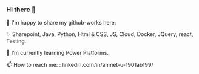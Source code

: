 ### Hi there 👋

🌱 I'm happy to share my github-works here:
  
   ✨ Sharepoint, Java, Python, Html & CSS, JS, Cloud, Docker, JQuery, react, Testing.

   🌱 I’m currently learning Power Platforms.

📫 How to reach me: : 
linkedin.com/in/ahmet-u-1901ab199/
<!--
**GitAhmet/GitAhmet** is a ✨ _special_ ✨ repository because its `README.md` (this file) appears on your GitHub profile.

Here are some ideas to get you started:

- 🔭 I’m currently working on ...
- 🌱 I’m currently learning ...
- 👯 I’m looking to collaborate on ...
- 🤔 I’m looking for help with ...
- 💬 Ask me about ...
- 📫 How to reach me: ...
- 😄 Pronouns: ...
- ⚡ Fun fact: ...
-->

